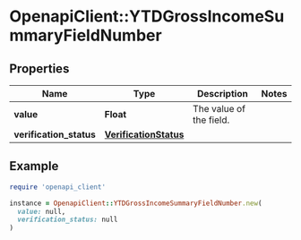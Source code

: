 # OpenapiClient::YTDGrossIncomeSummaryFieldNumber

## Properties

| Name | Type | Description | Notes |
| ---- | ---- | ----------- | ----- |
| **value** | **Float** | The value of the field. |  |
| **verification_status** | [**VerificationStatus**](VerificationStatus.md) |  |  |

## Example

```ruby
require 'openapi_client'

instance = OpenapiClient::YTDGrossIncomeSummaryFieldNumber.new(
  value: null,
  verification_status: null
)
```

